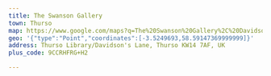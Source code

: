 ```yaml
---
title: The Swanson Gallery
town: Thurso
map: https://www.google.com/maps?q=The%20Swanson%20Gallery%2C%20Davidson%27s%20Lane%2C%20Thurso%2C%20GB%2C%20KW14%207AS
geo: '{"type":"Point","coordinates":[-3.5249693,58.59147369999999]}'
address: Thurso Library/Davidson's Lane, Thurso KW14 7AF, UK
plus_code: 9CCRHFRG+H2

---
```


